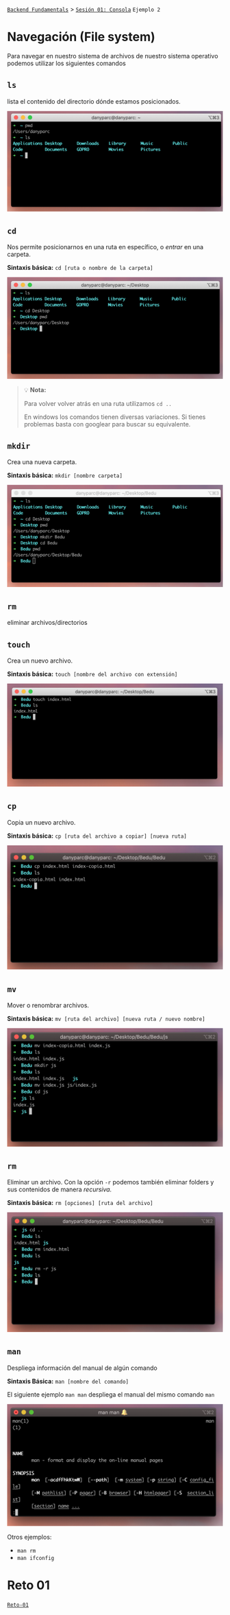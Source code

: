 [`Backend Fundamentals`](../../README.md) > [`Sesión 01: Consola`](../README.md) `Ejemplo 2`

# Navegación (File system)

Para navegar en nuestro sistema de archivos de nuestro sistema operativo podemos utilizar los siguientes comandos


## `ls`

lista el contenido del directorio dónde estamos posicionados.

![1](img/ls.png)

## `cd`

Nos permite posicionarnos en una ruta en específico, o *entrar* en una carpeta.

**Sintaxis básica:** `cd [ruta o nombre de la carpeta]`

![2](img/cd.png)

>💡 **Nota:**
>
>Para volver volver atrás en una ruta utilizamos `cd ..`
>
>En windows los comandos tienen diversas variaciones. Si tienes problemas basta con googlear para buscar su equivalente.

## `mkdir`

Crea una nueva carpeta.

**Sintaxis básica:** `mkdir [nombre carpeta]`

![2](img/mkdir.png)

## `rm`

eliminar archivos/directorios

## `touch`

Crea un nuevo archivo.

**Sintaxis básica:** `touch [nombre del archivo con extensión]`

![2](img/tocuh.png)

## `cp`

Copia un nuevo archivo.

**Sintaxis básica:** `cp [ruta del archivo a copiar] [nueva ruta]`

![2](img/cp.png)

## `mv`

Mover o renombrar archivos.

**Sintaxis básica:** `mv [ruta del archivo] [nueva ruta / nuevo nombre]`

![2](img/mv.png)

## `rm`

Eliminar un archivo. Con la opción `-r` podemos también eliminar folders y sus contenidos de manera *recursiva.*

**Sintaxis básica:** `rm [opciones] [ruta del archivo]`

![2](img/rm.png)

## `man`

Despliega información del manual de algún comando

**Sintaxis Básica:** `man [nombre del comando]`

El siguiente ejemplo `man man` despliega el manual del mismo comando `man`

![2](img/man.png)

Otros ejemplos:

- `man rm`
- `man ifconfig`

# Reto 01

[`Reto-01`](../Reto-01)
